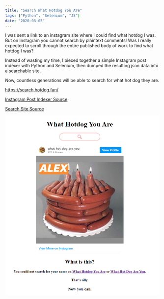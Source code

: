 ```yaml
---
title: "Search What Hotdog You Are"
tags: ["Python", "Selenium", "JS"]
date: "2020-08-05"
---
```


I was sent a link to an instagram site where I could find what hotdog I was.
But on Instagram you cannot search by plaintext comments!
Was I really expected to scroll through the entire published body of work to find what hotdog I was?

Instead of wasting my time, I pieced together a simple Instagram post indexer with Python and Selenium, then dumped the resulting json data into a searchable site.

Now, countless generations will be able to search for what hot dog they are.

<a target="_blank" href="https://search.hotdog.fan/">https://search.hotdog.fan/</a>

<a target="_blank" href="https://github.com/webkraller/hotdogsearch-scrape">Instagram Post Indexer Source</a>

<a target="_blank" href="https://github.com/webkraller/hotdogsearch">Search Site Source</a>

![Search What Hotdog You Are Screenshot](./feature.png)
